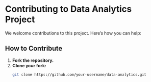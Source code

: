 # Contributing to Data Analytics Project

We welcome contributions to this project. Here’s how you can help:

## How to Contribute

1. **Fork the repository.**
2. **Clone your fork:**
   ```bash
   git clone https://github.com/your-username/data-analytics.git
